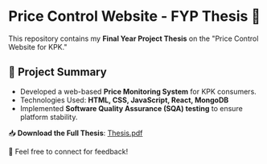 # Price Control Website - FYP Thesis 📄  
This repository contains my **Final Year Project Thesis** on the "Price Control Website for KPK."  

## 📌 Project Summary  
- Developed a web-based **Price Monitoring System** for KPK consumers.  
- Technologies Used: **HTML, CSS, JavaScript, React, MongoDB**  
- Implemented **Software Quality Assurance (SQA) testing** to ensure platform stability.  

📥 **Download the Full Thesis**: [Thesis.pdf](./Thesis.pdf)  

📩 Feel free to connect for feedback!  
